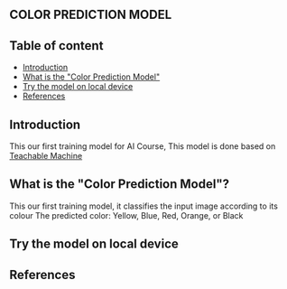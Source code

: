 ## COLOR PREDICTION MODEL
## Table of content
* [Introduction](#intro_for_the_repo,_the_Teachable_machine)
* [What is the "Color Prediction Model"](#intro_for_the_model)
* [Try the model on local device](#local_device_installation)
* [References](#references )

## Introduction
This our first training model for AI Course, This model is done based on [Teachable Machine](https://teachablemachine.withgoogle.com/)

## What is the "Color Prediction Model"?

This our first training model, it classifies the input image according to its colour
The predicted color:
Yellow, Blue, Red, Orange, or Black

## Try the model on local device

## References
 

